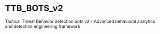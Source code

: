 # TTB_BOTS_v2
Tactical Threat Behavior detection bots v2 - Advanced behavioral analytics and detection engineering framework
